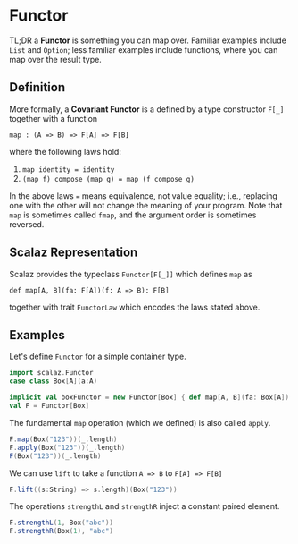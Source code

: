 Functor
=======

TL;DR a **Functor** is something you can map over. Familiar examples include `List` and `Option`; less familiar 
examples include functions, where you can map over the result type. 

Definition
----------

More formally, a **Covariant Functor** is a defined by a type constructor `F[_]` together with a function 

    map : (A => B) => F[A] => F[B]

where the following laws hold:

1. `map identity = identity`
2. `(map f) compose (map g) = map (f compose g)`
  
In the above laws `=` means equivalence, not value equality; i.e., replacing one with the other will not change 
the meaning of your program. Note that `map` is sometimes called `fmap`, and the argument order is sometimes reversed.


Scalaz Representation
---------------------

Scalaz provides the typeclass `Functor[F[_]]` which defines `map` as

    def map[A, B](fa: F[A])(f: A => B): F[B]
  
together with trait `FunctorLaw` which encodes the laws stated above.

Examples
--------

Let's define `Functor` for a simple container type.

```scala
import scalaz.Functor  
case class Box[A](a:A)

implicit val boxFunctor = new Functor[Box] { def map[A, B](fa: Box[A])(f: A => B): Box[B] = Box(f(fa.a)) }
val F = Functor[Box] 
```

The fundamental `map` operation (which we defined) is also called `apply`.

```scala
F.map(Box("123"))(_.length)
F.apply(Box("123"))(_.length)
F(Box("123"))(_.length)
```

We can use `lift` to take a function `A => B` to `F[A] => F[B]`

```scala
F.lift((s:String) => s.length)(Box("123"))
```

The operations `strengthL` and `strengthR` inject a constant paired element.

```scala
F.strengthL(1, Box("abc"))
F.strengthR(Box(1), "abc")
```
  
